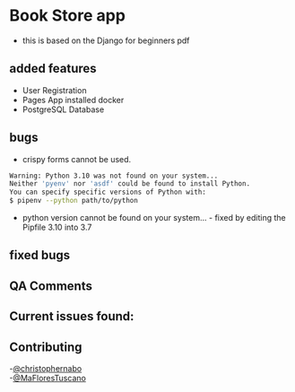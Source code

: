 # Book Store app
- this is based on the Django for beginners pdf

## added features
- User Registration
- Pages App
 installed docker
- PostgreSQL Database

## bugs
- crispy forms cannot be used. 
```bash
Warning: Python 3.10 was not found on your system...
Neither 'pyenv' nor 'asdf' could be found to install Python.
You can specify specific versions of Python with:
$ pipenv --python path/to/python
```
- python version cannot be found on your system... - fixed by editing the Pipfile 3.10 into 3.7

## fixed bugs

## QA Comments
Current issues found:  
-
## Contributing
-[@christophernabo](https://github.com/christophernabo)  
-[@MaFloresTuscano](https://github.com/MaFloresTuscano)

